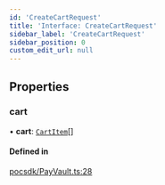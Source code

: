 ```yaml
---
id: 'CreateCartRequest'
title: 'Interface: CreateCartRequest'
sidebar_label: 'CreateCartRequest'
sidebar_position: 0
custom_edit_url: null
---
```


## Properties

### cart

• **cart**: [`CartItem`](CartItem.md)[]

#### Defined in

[pocsdk/PayVault.ts:28](https://github.com/Project-Krypto/ReactPayVault/blob/07992bf/src/lib/pocsdk/PayVault.ts#L28)
